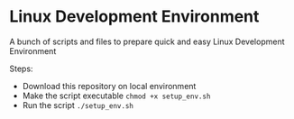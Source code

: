 # Linux Development Environment
A bunch of scripts and files to prepare quick and easy Linux Development Environment 

Steps:
- Download this repository on local environment
- Make the script executable `chmod +x setup_env.sh`
- Run the script `./setup_env.sh`